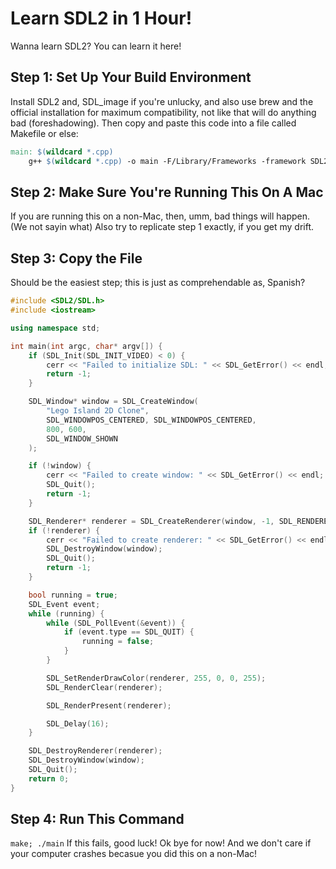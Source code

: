# Learn SDL2 in 1 Hour!

Wanna learn SDL2? You can learn it here!

## Step 1: Set Up Your Build Environment

Install SDL2 and, SDL_image if you're unlucky, and also use brew and the official installation for maximum compatibility, not like that will do anything bad (foreshadowing). Then copy and paste this code into a file called Makefile or else:

```Makefile
main: $(wildcard *.cpp)
	g++ $(wildcard *.cpp) -o main -F/Library/Frameworks -framework SDL2 -std=c++17 -Wl,-rpath,/Library/Frameworks
```

## Step 2: Make Sure You're Running This On A Mac

If you are running this on a non-Mac, then, umm, bad things will happen.(We not sayin what) Also try to replicate step 1 exactly, if you get my drift.

## Step 3: Copy the File

Should be the easiest step; this is just as comprehendable as, Spanish?

```cpp
#include <SDL2/SDL.h>
#include <iostream>

using namespace std;

int main(int argc, char* argv[]) {
    if (SDL_Init(SDL_INIT_VIDEO) < 0) {
        cerr << "Failed to initialize SDL: " << SDL_GetError() << endl;
        return -1;
    }

    SDL_Window* window = SDL_CreateWindow(
        "Lego Island 2D Clone",
        SDL_WINDOWPOS_CENTERED, SDL_WINDOWPOS_CENTERED,
        800, 600,
        SDL_WINDOW_SHOWN
    );

    if (!window) {
        cerr << "Failed to create window: " << SDL_GetError() << endl;
        SDL_Quit();
        return -1;
    }

    SDL_Renderer* renderer = SDL_CreateRenderer(window, -1, SDL_RENDERER_ACCELERATED);
    if (!renderer) {
        cerr << "Failed to create renderer: " << SDL_GetError() << endl;
        SDL_DestroyWindow(window);
        SDL_Quit();
        return -1;
    }

    bool running = true;
    SDL_Event event;
    while (running) {
        while (SDL_PollEvent(&event)) {
            if (event.type == SDL_QUIT) {
                running = false;
            }
        }

        SDL_SetRenderDrawColor(renderer, 255, 0, 0, 255);
        SDL_RenderClear(renderer);

        SDL_RenderPresent(renderer);

        SDL_Delay(16);
    }

    SDL_DestroyRenderer(renderer);
    SDL_DestroyWindow(window);
    SDL_Quit();
    return 0;
}
```

## Step 4: Run This Command

`make; ./main` If this fails, good luck! Ok bye for now! And we don't care if your computer crashes becasue you did this on a non-Mac!

